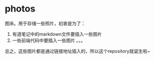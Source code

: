 # photos
图床。用于存储一些照片，初衷是为了：
1. 有道笔记中的markdown文件要插入一些图片
2. 一些前端代码中要插入一些图片
。。。

总之，这些图片都是通过链接地址插入的，所以这个repository就诞生啦~


